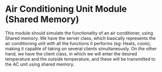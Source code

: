 # Air Conditioning Unit Module (Shared Memory)
 
This module should simulate the functionality of an air conditioner, using Shared memory.
We have the server class, which basically represents the air conditioning unit with all the functions it performs (eg: Heats, cools), making it capable of taking on several clients simultaneously.
On the other hand, we have the client class, in which we will enter the desired temperature and the outside temperature, and these will be transmitted to the AC unit using shared memory.
